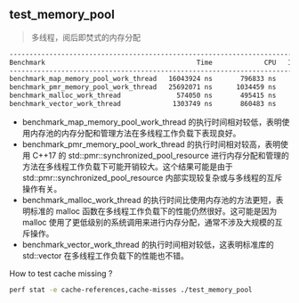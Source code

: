 ## test_memory_pool

> 多线程，阅后即焚式的内存分配

``` bash
--------------------------------------------------------------------------------
Benchmark                                      Time             CPU   Iterations
--------------------------------------------------------------------------------
benchmark_map_memory_pool_work_thread   16043924 ns       796833 ns          878
benchmark_pmr_memory_pool_work_thread   25692071 ns      1034459 ns          100
benchmark_malloc_work_thread              574050 ns       495415 ns         1390
benchmark_vector_work_thread             1303749 ns       860483 ns          922
```

- benchmark_map_memory_pool_work_thread 的执行时间相对较低，表明使用内存池的内存分配和管理方法在多线程工作负载下表现良好。
- benchmark_pmr_memory_pool_work_thread 的执行时间相对较高，表明使用 C++17 的 std::pmr::synchronized_pool_resource 进行内存分配和管理的方法在多线程工作负载下可能开销较大。这个结果可能是由于 std::pmr::synchronized_pool_resource 内部实现较复杂或与多线程的互斥操作有关。
- benchmark_malloc_work_thread 的执行时间比使用内存池的方法更短，表明标准的 malloc 函数在多线程工作负载下的性能仍然很好。这可能是因为 malloc 使用了更低级别的系统调用来进行内存分配，通常不涉及大规模的互斥操作。
- benchmark_vector_work_thread 的执行时间相对较低，这表明标准库的 std::vector 在多线程工作负载下的性能也不错。

How to test cache missing ? 
```bash
perf stat -e cache-references,cache-misses ./test_memory_pool
```